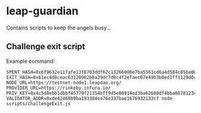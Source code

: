 # leap-guardian
Contains scripts to keep the angels busy...

## Challenge exit script
Example command:
```
SPENT_HASH=0x6f9632e11fafe13f8703ddf62c13266000e7ba5561cd6a4d584c85ba002f181f EXIT_HASH=0x61ec4d8ceac63120902b8a29dc7d0c4f2efaec07e49b3b8ed1ff1129d0c697f1 NODE_URL=https://testnet-node1.leapdao.org/ PROVIDER_URL=https://rinkeby.infura.io/ PRIV_KEY=0x4c5d8ebb1dbbf45779f21354bff9d5e80914ed3ba62680df4bba0878123c8407 VALIDATOR_ADDR=0xde42468b9ba193384ea76e337bae1676932133cf node scripts/challengeExit.js
```

